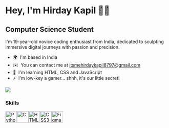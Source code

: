 Hey, I'm Hirday Kapil 👋🏽
====================================================================================================================================

Computer Science Student
------------------------

I'm 19-year-old novice coding enthusiast from India, dedicated to sculpting immersive digital journeys with passion and precision.

* 🌍  I'm based in India
* ✉️  You can contact me at [itsmehirdaykapil8797@gmail.com](mailto:itsmehirdaykapil8797@gmail.com)
* 🧠  I'm learning HTML, CSS and JavaScript
* ⚡  I'm low-key a gamer... shhh, it's our little secret!

<a href="https://www.github.com/amcaesio" target="_blank" rel="noreferrer"><img
src="https://img.shields.io/github/followers/amcaesio?logo=github&style=for-the-badge&color=ec4899&labelColor=1c1917" /></a>

### Skills


<p align="left">
<a href="https://www.python.org/" target="_blank" rel="noreferrer"><img src="https://raw.githubusercontent.com/danielcranney/readme-generator/main/public/icons/skills/python-colored.svg" width="36" height="36" alt="Python" /></a><a href="https://docs.microsoft.com/en-us/cpp/?view=msvc-170" target="_blank" rel="noreferrer"><img src="https://raw.githubusercontent.com/danielcranney/readme-generator/main/public/icons/skills/c-colored.svg" width="36" height="36" alt="C" /></a><a href="https://developer.mozilla.org/en-US/docs/Glossary/HTML5" target="_blank" rel="noreferrer"><img src="https://raw.githubusercontent.com/danielcranney/readme-generator/main/public/icons/skills/html5-colored.svg" width="36" height="36" alt="HTML5" /></a><a href="https://www.w3.org/TR/CSS/#css" target="_blank" rel="noreferrer"><img src="https://raw.githubusercontent.com/danielcranney/readme-generator/main/public/icons/skills/css3-colored.svg" width="36" height="36" alt="CSS3" /></a><a href="https://www.figma.com/" target="_blank" rel="noreferrer"><img src="https://raw.githubusercontent.com/danielcranney/readme-generator/main/public/icons/skills/figma-colored.svg" width="36" height="36" alt="Figma" /></a>
</p>
